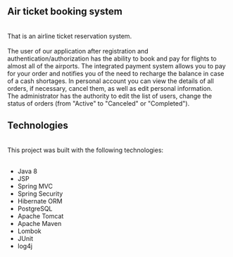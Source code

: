 <H2>Air ticket booking system</H2><br>
That is an airline ticket reservation system. <br><br>The user of our application after registration and authentication/authorization has the ability to book and pay for flights to almost all of the airports. The integrated payment system allows you to pay for your order and notifies you of the need to recharge the balance in case of a cash shortages. In personal account you can view the details of all orders, if necessary, cancel them, as well as edit personal information.<br>The administrator has the authority to edit the list of users, change the status of orders (from "Active" to "Canceled" or "Completed").<br>
<H2>Technologies</H2><br>
This project was built with the following technologies:<br><br>
<ul>
<li> Java 8 </li>
<li> JSP </li>
<li> Spring MVC </li>
<li> Spring Security </li>
<li> Hibernate ORM </li>
<li> PostgreSQL </li>
<li> Apache Tomcat </li>
<li> Apache Maven </li>
<li> Lombok </li>
<li> JUnit </li>
<li> log4j </li>
</ul>
